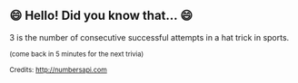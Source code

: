 ## :smile: Hello! Did you know that... :smile:
3 is the number of consecutive successful attempts in a hat trick in sports.

<sup>(come back in 5 minutes for the next trivia)</sup>


<sup>Credits: http://numbersapi.com</sup>

